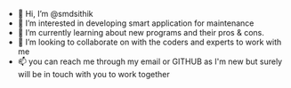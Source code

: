- 👋 Hi, I’m @smdsithik
- 👀 I’m interested in developing smart application for maintenance
- 🌱 I’m currently learning about new programs and their pros & cons.
- 💞️ I’m looking to collaborate on with the coders and experts to work with me
- 📫 you can reach me through my email or GITHUB as I'm new but surely will be in touch with you to work together

<!---
smdsithik/smdsithik is a ✨ special ✨ repository because its `README.md` (this file) appears on your GitHub profile.
You can click the Preview link to take a look at your changes.
--->
